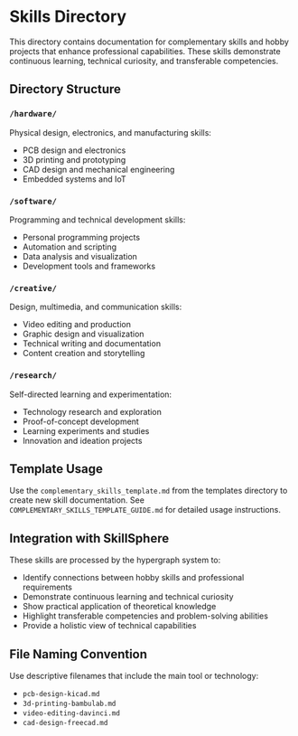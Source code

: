 # Skills Directory

This directory contains documentation for complementary skills and hobby projects that enhance professional capabilities. These skills demonstrate continuous learning, technical curiosity, and transferable competencies.

## Directory Structure

### `/hardware/`

Physical design, electronics, and manufacturing skills:

- PCB design and electronics
- 3D printing and prototyping
- CAD design and mechanical engineering
- Embedded systems and IoT

### `/software/`

Programming and technical development skills:

- Personal programming projects
- Automation and scripting
- Data analysis and visualization
- Development tools and frameworks

### `/creative/`

Design, multimedia, and communication skills:

- Video editing and production
- Graphic design and visualization
- Technical writing and documentation
- Content creation and storytelling

### `/research/`

Self-directed learning and experimentation:

- Technology research and exploration
- Proof-of-concept development
- Learning experiments and studies
- Innovation and ideation projects

## Template Usage

Use the `complementary_skills_template.md` from the templates directory to create new skill documentation. See `COMPLEMENTARY_SKILLS_TEMPLATE_GUIDE.md` for detailed usage instructions.

## Integration with SkillSphere

These skills are processed by the hypergraph system to:

- Identify connections between hobby skills and professional requirements
- Demonstrate continuous learning and technical curiosity
- Show practical application of theoretical knowledge
- Highlight transferable competencies and problem-solving abilities
- Provide a holistic view of technical capabilities

## File Naming Convention

Use descriptive filenames that include the main tool or technology:

- `pcb-design-kicad.md`
- `3d-printing-bambulab.md`
- `video-editing-davinci.md`
- `cad-design-freecad.md`
